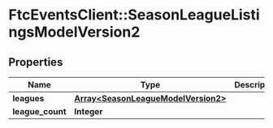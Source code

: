 # FtcEventsClient::SeasonLeagueListingsModelVersion2

## Properties
Name | Type | Description | Notes
------------ | ------------- | ------------- | -------------
**leagues** | [**Array&lt;SeasonLeagueModelVersion2&gt;**](SeasonLeagueModelVersion2.md) |  | [optional] 
**league_count** | **Integer** |  | [optional] 


